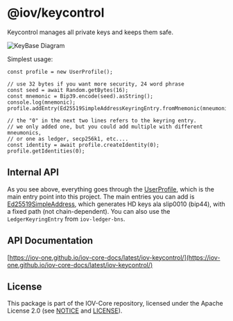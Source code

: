 # @iov/keycontrol

Keycontrol manages all private keys and keeps them safe.

![KeyBase Diagram](../../../docs/KeyBaseDiagram.svg)

Simplest usage:

```
const profile = new UserProfile();

// use 32 bytes if you want more security, 24 word phrase
const seed = await Random.getBytes(16);
const mnemonic = Bip39.encode(seed).asString();
console.log(mnemonic);
profile.addEntry(Ed25519SimpleAddressKeyringEntry.fromMnemonic(mneumonic));

// the "0" in the next two lines refers to the keyring entry.
// we only added one, but you could add multiple with different mneumonics,
// or one as ledger, secp256k1, etc....
const identity = await profile.createIdentity(0);
profile.getIdentities(0);
```

## Internal API

As you see above, everything goes through the [UserProfile](./classes/userprofile.html),
which is the main entry point into this project. The main entries you can add is
[Ed25519SimpleAddress](./classes/ed25519simpleaddresskeyringentry.html),
which generates HD keys ala slip0010 (bip44), with a fixed path (not chain-dependent).
You can also use the `LedgerKeyringEntry` from `iov-ledger-bns`.

## API Documentation

[https://iov-one.github.io/iov-core-docs/latest/iov-keycontrol/](https://iov-one.github.io/iov-core-docs/latest/iov-keycontrol/)

## License

This package is part of the IOV-Core repository, licensed under the Apache License 2.0
(see [NOTICE](https://github.com/iov-one/iov-core/blob/master/NOTICE) and [LICENSE](https://github.com/iov-one/iov-core/blob/master/LICENSE)).

